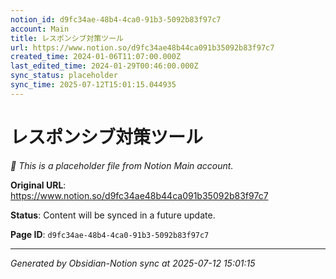 ```yaml
---
notion_id: d9fc34ae-48b4-4ca0-91b3-5092b83f97c7
account: Main
title: レスポンシブ対策ツール
url: https://www.notion.so/d9fc34ae48b44ca091b35092b83f97c7
created_time: 2024-01-06T11:07:00.000Z
last_edited_time: 2024-01-29T00:46:00.000Z
sync_status: placeholder
sync_time: 2025-07-12T15:01:15.044935
---
```


# レスポンシブ対策ツール

*🔄 This is a placeholder file from Notion Main account.*

**Original URL**: https://www.notion.so/d9fc34ae48b44ca091b35092b83f97c7

**Status**: Content will be synced in a future update.

**Page ID**: `d9fc34ae-48b4-4ca0-91b3-5092b83f97c7`

---

*Generated by Obsidian-Notion sync at 2025-07-12 15:01:15*
